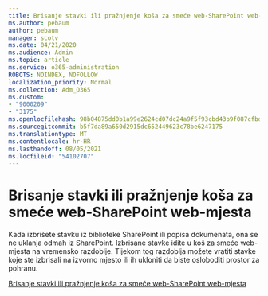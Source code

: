 ```yaml
---
title: Brisanje stavki ili pražnjenje koša za smeće web-SharePoint web-mjesta
ms.author: pebaum
author: pebaum
manager: scotv
ms.date: 04/21/2020
ms.audience: Admin
ms.topic: article
ms.service: o365-administration
ROBOTS: NOINDEX, NOFOLLOW
localization_priority: Normal
ms.collection: Adm_O365
ms.custom:
- "9000209"
- "3175"
ms.openlocfilehash: 98b04875dd0b1a99e2624cd07dc24a9f5f93cbd43b9f087cfbd9709b39b3c5ff
ms.sourcegitcommit: b5f7da89a650d2915dc652449623c78be6247175
ms.translationtype: MT
ms.contentlocale: hr-HR
ms.lasthandoff: 08/05/2021
ms.locfileid: "54102707"
---
```

# <a name="delete-items-or-empty-the-recycle-bin-of-a-sharepoint-site"></a>Brisanje stavki ili pražnjenje koša za smeće web-SharePoint web-mjesta 

Kada izbrišete stavku iz biblioteke SharePoint ili popisa dokumenata, ona se ne uklanja odmah iz SharePoint. Izbrisane stavke idite u koš za smeće web-mjesta na vremensko razdoblje. Tijekom tog razdoblja možete vratiti stavke koje ste izbrisali na izvorno mjesto ili ih ukloniti da biste osloboditi prostor za pohranu.

[Brisanje stavki ili pražnjenje koša za smeće web-SharePoint web-mjesta](https://support.office.com/article/2e713599-d13e-40d6-96dc-66f0a366f74e)